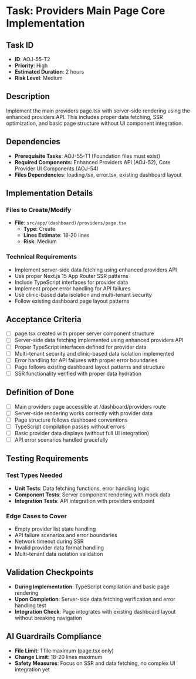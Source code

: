 # Task: Providers Main Page Core Implementation

## Task ID
- **ID**: AOJ-55-T2
- **Priority**: High
- **Estimated Duration**: 2 hours
- **Risk Level**: Medium

## Description
Implement the main providers page.tsx with server-side rendering using the enhanced providers API. This includes proper data fetching, SSR optimization, and basic page structure without UI component integration.

## Dependencies
- **Prerequisite Tasks**: AOJ-55-T1 (Foundation files must exist)
- **Required Components**: Enhanced Providers API (AOJ-52), Core Provider UI Components (AOJ-54)
- **Files Dependencies**: loading.tsx, error.tsx, existing dashboard layout

## Implementation Details
### Files to Create/Modify
- **File**: `src/app/(dashboard)/providers/page.tsx`
  - **Type**: Create
  - **Lines Estimate**: 18-20 lines
  - **Risk**: Medium

### Technical Requirements
- Implement server-side data fetching using enhanced providers API
- Use proper Next.js 15 App Router SSR patterns
- Include TypeScript interfaces for provider data
- Implement proper error handling for API failures
- Use clinic-based data isolation and multi-tenant security
- Follow existing dashboard page layout patterns

## Acceptance Criteria
- [ ] page.tsx created with proper server component structure
- [ ] Server-side data fetching implemented using enhanced providers API
- [ ] Proper TypeScript interfaces defined for provider data
- [ ] Multi-tenant security and clinic-based data isolation implemented
- [ ] Error handling for API failures with proper error boundaries
- [ ] Page follows existing dashboard layout patterns and structure
- [ ] SSR functionality verified with proper data hydration

## Definition of Done
- [ ] Main providers page accessible at /dashboard/providers route
- [ ] Server-side rendering works correctly with provider data
- [ ] Page structure follows dashboard conventions
- [ ] TypeScript compilation passes without errors
- [ ] Basic provider data displays (without full UI integration)
- [ ] API error scenarios handled gracefully

## Testing Requirements
### Test Types Needed
- **Unit Tests**: Data fetching functions, error handling logic
- **Component Tests**: Server component rendering with mock data
- **Integration Tests**: API integration with providers endpoint

### Edge Cases to Cover
- Empty provider list state handling
- API failure scenarios and error boundaries
- Network timeout during SSR
- Invalid provider data format handling
- Multi-tenant data isolation validation

## Validation Checkpoints
- **During Implementation**: TypeScript compilation and basic page rendering
- **Upon Completion**: Server-side data fetching verification and error handling test
- **Integration Check**: Page integrates with existing dashboard layout without breaking navigation

## AI Guardrails Compliance
- **File Limit**: 1 file maximum (page.tsx only)
- **Change Limit**: 18-20 lines maximum
- **Safety Measures**: Focus on SSR and data fetching, no complex UI integration yet